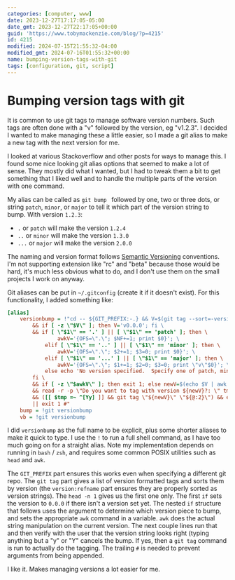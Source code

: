 ```yaml
---
categories: [computer, www]
date: 2023-12-27T17:17:05-05:00
date_gmt: 2023-12-27T22:17:05+00:00
guid: 'https://www.tobymackenzie.com/blog/?p=4215'
id: 4215
modified: 2024-07-15T21:55:32-04:00
modified_gmt: 2024-07-16T01:55:32+00:00
name: bumping-version-tags-with-git
tags: [configuration, git, script]
---
```


Bumping version tags with git
=============================

It is common to use git tags to manage software version numbers.  Such tags are often done with a "v" followed by the version, eg "v1.2.3".  I decided I wanted to make managing these a little easier, so I made a git alias to make a new tag with the next version for me.

<!--more-->

I looked at various Stackoverflow and other posts for ways to manage this.  I found some nice looking git alias options that seemed to make a lot of sense.  They mostly did what I wanted, but I had to tweak them a bit to get something that I liked well and to handle the multiple parts of the version with one command.

My alias can be called as `git bump ` followed by one, two or three dots, or string `patch`, `minor`, or `major` to tell it which part of the version string to bump.  With version `1.2.3`:

- `.` or `patch` will make the version `1.2.4`
- `..` or `minor` will make the version `1.3.0`
- `...` or `major` will make the version `2.0.0`

The naming and version format follows [Semantic Versioning](https://semver.org/) conventions.  I'm not supporting extension like "rc" and "beta" because those would be hard, it's much less obvious what to do, and I don't use them on the small projects I work on anyway.

Git aliases can be put in `~/.gitconfig` (create it if it doesn't exist).  For this functionality, I added something like:

``` ini
[alias]
	versionbump = !"cd -- ${GIT_PREFIX:-.} && V=$(git tag --sort=-version:refname --list \"v[0-9]*\" | head -n 1) \
		&& if [ -z \"$V\" ]; then V='v0.0.0'; fi \
		&& if [ \"$1\" == '.' ] || [ \"$1\" == 'patch' ]; then \
				awkV='{OFS=\".\"; $NF+=1; print $0}'; \
			elif [ \"$1\" == '..' ] || [ \"$1\" == 'minor' ]; then \
				awkV='{OFS=\".\"; $2+=1; $3=0; print $0}'; \
			elif [ \"$1\" == '...' ] || [ \"$1\" == 'major' ]; then \
				awkV='{OFS=\".\"; $1+=1; $2=0; $3=0; print \"v\"$0}'; \
			else echo 'No version specified.  Specify one of patch, minor, or major.'; exit 1; \
		fi \
		&& if [ -z \"$awkV\" ]; then exit 1; else newV=$(echo $V | awk -F. \"$awkV\"); fi \
		&& read -r -p \"Do you want to tag with version ${newV}?: \" tmp \
		&& ([[ $tmp =~ ^[Yy] ]] && git tag \"${newV}\" \"${@:2}\") && echo \"Tagged version ${newV}\" \
		|| exit 1 #"
	bump = !git versionbump
	vb = !git versionbump
```

I did `versionbump` as the full name to be explicit, plus some shorter aliases to make it quick to type.  I use the `!` to run a full shell command, as I have too much going on for a straight alias.  Note my implementation depends on running in `bash` / `zsh`, and requires some common POSIX utilities such as `head` and `awk`.

The `GIT_PREFIX` part ensures this works even when specifying a different git repo.  The `git tag` part gives a list of version formatted tags and sorts them by version (the `version:refname` part ensures they are properly sorted as version strings).  The `head -n 1` gives us the first one only.  The first `if` sets the version to `0.0.0` if there isn't a version set yet.  The nested `if` structure that follows uses the argument to determine which version piece to bump, and sets the appropriate `awk` command in a variable.  `awk` does the actual string manipulation on the current version.  The next couple lines run that and then verify with the user that the version string looks right (typing anything but a "y" or "Y" cancels the bump.  If yes, then a `git tag` command is run to actually do the tagging.  The trailing `#` is needed to prevent arguments from being appended.

I like it.  Makes managing versions a lot easier for me.
